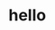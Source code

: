 <html>
  <head>
    <title>version control</title>
  </head>
  <body>
    <h1>hello</h1>
  </body>
</html>
